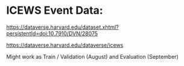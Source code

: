 # ICEWS Event Data:

https://dataverse.harvard.edu/dataset.xhtml?persistentId=doi:10.7910/DVN/28075

https://dataverse.harvard.edu/dataverse/icews

Might work as Train / Validation (August)  and Evaluation (September)